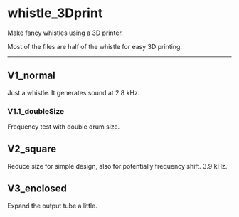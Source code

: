 # whistle_3Dprint
Make fancy whistles using a 3D printer.

Most of the files are half of the whistle for easy 3D printing.

---
## V1_normal

Just a whistle. It generates sound at 2.8 kHz.

### V1.1_doubleSize

Frequency test with double drum size.


## V2_square

Reduce size for simple design, also for potentially frequency shift. 3.9 kHz.

## V3_enclosed

Expand the output tube a little.